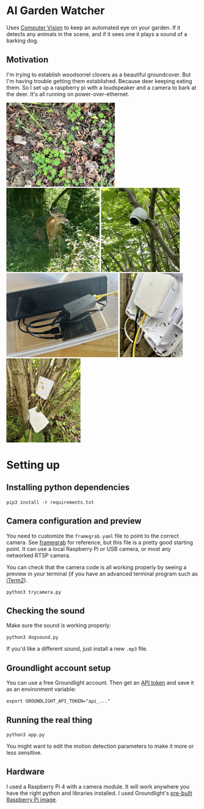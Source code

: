 # AI Garden Watcher

Uses [Computer Vision](https://pypi.org/project/groundlight/) to keep an automated
eye on your garden.  If it detects any animals in the scene, and if it sees one it 
plays a sound of a barking dog.

## Motivation

I'm trying to establish woodsorrel clovers as a beautiful groundcover.  But I'm having trouble getting them established.  Because deer keeping eating them.  So I set up a raspberry pi with a loudspeaker and a camera to bark at the deer.  It's all running on power-over-ethernet.

[<img src="./media/needs-protecting.jpeg" alt="Woodsorrel needs protecting" height="220">](./media/needs-protecting.jpeg)
[<img src="./media/the-enemy.jpeg" alt="The Enemy" height="220">](./media/the-enemy.jpeg)
[<img src="./media/our-tool.jpeg" alt="Our tool" height="220">](./media/our-tool.jpeg)
[<img src="./media/the-tech.jpeg" alt="Our tool" height="220">](./media/the-tech.jpeg)
[<img src="./media/poe.jpeg" alt="Power over ethernet" height="220">](./media/poe.jpeg)
[<img src="./media/the-whole-scene.jpeg" alt="The whole scene" height="220">](./media/the-whole-scene.jpeg)


# Setting up

## Installing python dependencies

```
pip3 install -r requirements.txt
```

## Camera configuration and preview

You need to customize the `framegrab.yaml` file to point to the correct camera.
See [framegrab](https://github.com/groundlight/framegrab) for reference, but this
file is a pretty good starting point.  It can use a local Raspberry Pi or USB camera,
or most any networked RTSP camera.  

You can check that the camera code is all working properly by seeing a preview in
your terminal (if you have an advanced terminal program such as
[iTerm2](https://iterm2.com/)).

```
python3 trycamera.py
```


## Checking the sound

Make sure the sound is working properly:

```
python3 dogsound.py
```

If you'd like a different sound, just install a new `.mp3` file.


## Groundlight account setup

You can use a free Groundlight account.  Then get an
[API token](https://code.groundlight.ai/python-sdk/docs/getting-started/api-tokens) and save it as an environment variable:

```
export GROUNDLIGHT_API_TOKEN="api_..."
```


## Running the real thing

```
python3 app.py
```

You might want to edit the motion detection parameters to make it more or less sensitive.


## Hardware

I used a Raspberry Pi 4 with a camera module.  It will work anywhere you have the right python
and libraries installed.  I used Groundlight's [pre-built Raspberry Pi image](https://github.com/groundlight/groundlight-pi-gen).

